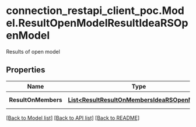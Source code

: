 # connection_restapi_client_poc.Model.ResultOpenModelResultIdeaRSOpenModel
Results of open model

## Properties

Name | Type | Description | Notes
------------ | ------------- | ------------- | -------------
**ResultOnMembers** | [**List&lt;ResultResultOnMembersIdeaRSOpenModel&gt;**](ResultResultOnMembersIdeaRSOpenModel.md) | Results on members | [optional] 

[[Back to Model list]](../README.md#documentation-for-models) [[Back to API list]](../README.md#documentation-for-api-endpoints) [[Back to README]](../README.md)

